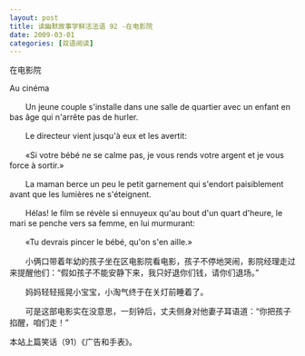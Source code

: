 ```yaml
---
layout: post
title: 读幽默故事学鲜活法语 92 -在电影院
date: 2009-03-01
categories: [双语阅读]  
---
```


在电影院

Au cinéma

　　Un jeune couple s'installe dans une salle de quartier avec un enfant en bas âge qui n'arrête pas de hurler.

　　Le directeur vient jusqu'à eux et les avertit:

　　«Si votre bébé ne se calme pas, je vous rends votre argent et je vous force à sortir.»

　　La maman berce un peu le petit garnement qui s'endort paisiblement avant que les lumières ne s'éteignent.

　　Hélas! le film se révèle si ennuyeux qu'au bout d'un quart d'heure, le mari se penche vers sa femme, en lui murmurant:

　　«Tu devrais pincer le bébé, qu'on s'en aille.»



　　小俩口带着年幼的孩子坐在区电影院看电影，孩子不停地哭闹，影院经理走过来提醒他们：“假如孩子不能安静下来，我只好退你们钱，请你们退场。”

　　妈妈轻轻摇晃小宝宝，小淘气终于在关灯前睡着了。

　　可是这部电影实在没意思，一刻钟后，丈夫侧身对他妻子耳语道：“你把孩子掐醒，咱们走！”



本站上篇笑话（91）《广告和手表》。
